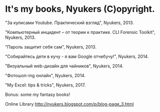# It's my books, Nyukers (C)opyright.
"За кулисами Youtube. Практический взгляд", Nyukers, 2013.

"Компьютерный инцидент – от теории к практике. CLI Forensic Toolkit", Nyukers, 2013.

"Пароль защитит себя сам", Nyukers, 2013.

"Собирайтесь дети в кучу - я вам Google отчебучу!", Nyukers, 2014.

"Визуальный web-дизайн для чайников", Nyukers, 2014.

"Фотошоп-ing онлайн", Nyukers, 2014.

"My Excel: tips & tricks", Nyukers, 2017.

Bonus: some my fantasy books!

Online Library http://nyukers.blogspot.com/p/blog-page_3.html
